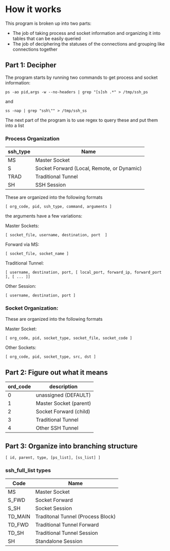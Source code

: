 # How it works
This program is broken up into two parts:
- The job of taking process and socket information and organizing it into tables that can be easily queried
- The job of deciphering the statuses of the connections and grouping like connections together
## Part 1: Decipher 
The program starts by running two commands to get process and socket information:
```
ps -ao pid,args -w --no-headers | grep "[s]sh .*" > /tmp/ssh_ps
```
and
```
ss -nap | grep "ssh\"" > /tmp/ssh_ss
```

The next part of the program is to use regex to query these and put them into a list

### Process Organization
| ssh_type| Name |
| - | - |
|MS | Master Socket |
| S | Socket Forward (Local, Remote, or Dynamic) |
| TRAD | Traditional Tunnel |
| SH | SSH Session |

These are organized into the following formats

```
[ org_code, pid, ssh_type, command, arguments ]
```

the arguments have a few variations:

Master Sockets:
```
[ socket_file, username, destination, port  ]
```
Forward via MS:
```
[ socket_file, socket_name ]
```
Traditional Tunnel:
```
[ username, destination, port, [ local_port, forward_ip, forward_port ], [ ... ]]
```
Other Session:
```
[ username, destination, port ]
```
### Socket Organization:
These are organized into the following formats

Master Socket:
```
[ org_code, pid, socket_type, socket_file, socket_code ]
```
Other Sockets:
```
[ org_code, pid, socket_type, src, dst ]
```
## Part 2: Figure out what it means
| ord_code | description |
| - | - |
| 0 | unassigned (DEFAULT) |
| 1 | Master Socket (parent) |
| 2 | Socket Forward (child) |
| 3 | Traditional Tunnel |
| 4 | Other SSH Tunnel |

## Part 3: Organize into branching structure
```
[ id, parent, type, [ps_list], [ss_list] ]
```
### ssh_full_list types
| Code | Name |
| - | - |
| MS | Master Socket |
| S_FWD | Socket Forward |
| S_SH | Socket Session |
| TD_MAIN | Traditonal Tunnel (Process Block) |
| TD_FWD | Traditional Tunnel Forward |
| TD_SH | Traditional Tunnel Session |
| SH | Standalone Session |
